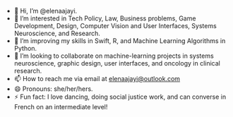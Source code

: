 - 👋 Hi, I’m @elenaajayi.
- 👀 I’m interested in Tech Policy, Law, Business problems, Game Development, Design, Computer Vision and User Interfaces, Systems Neuroscience, and Research.
- 🌱 I’m improving my skills in Swift, R, and Machine Learning Algorithms in Python.
- 💞️ I’m looking to collaborate on machine-learning projects in systems neuroscience, graphic design, user interfaces, and oncology in clinical research.
- 📫 How to reach me via email at elenaajayi@outlook.com
- 😄 Pronouns: she/her/hers.
- ⚡ Fun fact: I love dancing, doing social justice work, and can converse in French on an intermediate level!

<!---
elenaajayi/elenaajayi is a ✨ special ✨ repository because its `README.md` (this file) appears on your GitHub profile.
You can click the Preview link to take a look at your changes.
--->
